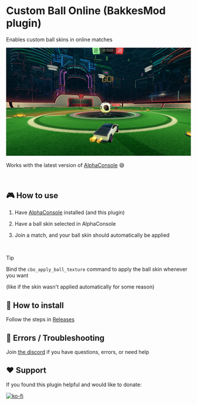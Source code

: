 # Custom Ball Online (BakkesMod plugin)
Enables custom ball skins in online matches


<img src="assets/images/plugin_screenshot.png" width="700">

<br>

Works with the latest version of [AlphaConsole](https://bakkesplugins.com/plugins/view/108) 😄

<br>

## 🎮 How to use

1. Have [AlphaConsole](https://bakkesplugins.com/plugins/view/108) installed (and this plugin)

2. Have a ball skin selected in AlphaConsole
   
3. Join a match, and your ball skin should automatically be applied

<br>

>[!TIP]
>Bind the `cbo_apply_ball_texture` command to apply the ball skin whenever you want
>
>(like if the skin wasn't applied automatically for some reason)

## 🔧 How to install
Follow the steps in [Releases](https://github.com/smallest-cock/Custom-Ball-Online/releases/latest)

## 🚧 Errors / Troubleshooting
Join [the discord](https://discord.gg/tHZFsMsvDU) if you have questions, errors, or need help

## ❤️ Support
If you found this plugin helpful and would like to donate:

[![ko-fi](https://ko-fi.com/img/githubbutton_sm.svg)](https://ko-fi.com/sslowdev)